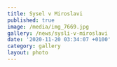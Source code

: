 ```yaml
---
title: Sysel v Miroslavi
published: true
image: /media/img_7669.jpg
gallery: /news/sysli-v-miroslavi
date: '2020-11-20 03:34:07 +0100'
category: gallery
layout: photo
---
```


